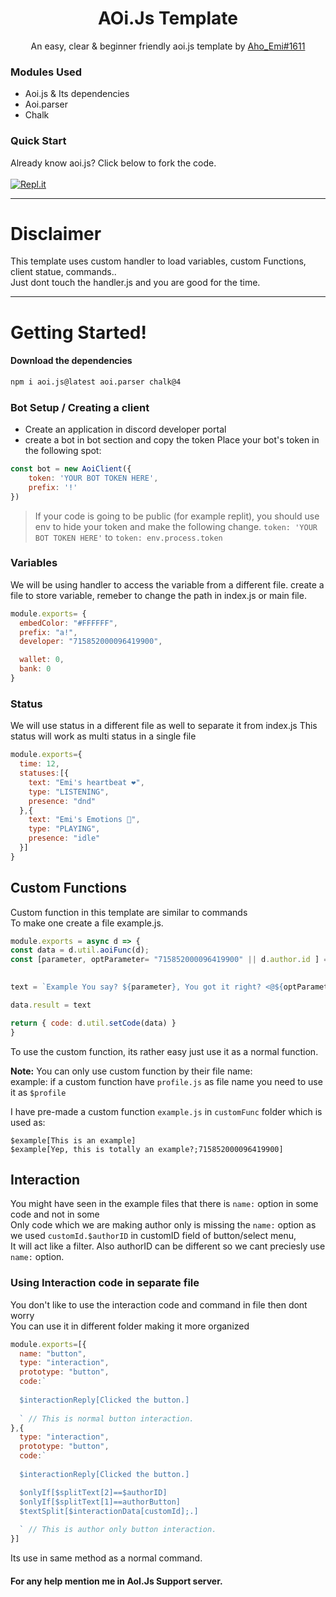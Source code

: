 <div align="center">
  <h1>AOi.Js Template</h1>
  <p>An easy, clear & beginner friendly aoi.js template by <a href="https://discord.com/users/">Aho_Emi#1611</a></p>
</div>



### Modules Used
- Aoi.js & Its dependencies
- Aoi.parser
- Chalk

### Quick Start
Already know aoi.js? Click below to fork the code.
<br><br>
<a href='https://replit.com/github/KOOL13/aoi.js-Bot-Template' target='_blank'><img alt='Repl.it' src='https://img.shields.io/badge/Repl.it-%230D101E.svg?style=for-the-badge&logo=replit&logoColor=white'></a>
__________________________

# Disclaimer
This template uses custom handler to load variables, custom Functions, client statue, commands..<br>
Just dont touch the handler.js and you are good for the time.
__________________________
# Getting Started!
#### Download the dependencies
```bash
npm i aoi.js@latest aoi.parser chalk@4 
```
### Bot Setup / Creating a client
- Create an application in discord developer portal
- create a bot in bot section and copy the token
Place your bot's token in the following spot:
```js
const bot = new AoiClient({
	token: 'YOUR BOT TOKEN HERE',
	prefix: '!'
})
```
> If your code is going to be public (for example replit), you should use env to hide your token and make the following change.
`token: 'YOUR BOT TOKEN HERE'` to `token: env.process.token`
### Variables
We will be using handler to access the variable from a different file.
create a file to store variable, remeber to change the path in index.js or main file.
```js
module.exports= {
  embedColor: "#FFFFFF",
  prefix: "a!",
  developer: "715852000096419900",

  wallet: 0,
  bank: 0
}
```
### Status
We will use status in a different file as well to separate it from index.js
This status will work as multi status in a single file
```js
module.exports={
  time: 12,
  statuses:[{
    text: "Emi's heartbeat ❤️", 
    type: "LISTENING",
    presence: "dnd"
  },{
    text: "Emi's Emotions 🥺", 
    type: "PLAYING",
    presence: "idle"
  }]
}
```

## Custom Functions
Custom function in this template are similar to commands<br>
To make one create a file example.js.
```js
module.exports = async d => {
const data = d.util.aoiFunc(d);
const [parameter, optParameter= "715852000096419900" || d.author.id ] = data.inside.splits

  
text = `Example You say? ${parameter}, You got it right? <@${optParameter}>`

data.result = text

return { code: d.util.setCode(data) }
}
```

To use the custom function, its rather easy just use it as a normal function.

**Note:** You can only use custom function by their file name:<br>
example: if a custom function have `profile.js` as file name you need to use it as `$profile`

I have pre-made a custom function `example.js` in `customFunc` folder which is used as:<br>

```
$example[This is an example]
$example[Yep, this is totally an example?;715852000096419900]
```

## Interaction
You might have seen in the example files that there is `name:` option in some code and not in some<br>
Only code which we are making author only is missing the `name:` option as we used `customId.$authorID` in customID field of button/select menu,<br>
It will act like a filter. Also authorID can be different so we cant preciesly use `name:` option.

### Using Interaction code in separate file
You don't like to use the interaction code and command in file then dont worry<br>
You can use it in different folder making it more organized
 
```js
module.exports=[{
  name: "button",
  type: "interaction",
  prototype: "button",
  code:`
  
  $interactionReply[Clicked the button.]
  
  ` // This is normal button interaction.
},{
  type: "interaction",
  prototype: "button",
  code:`
  
  $interactionReply[Clicked the button.]

  $onlyIf[$splitText[2]==$authorID]
  $onlyIf[$splitText[1]==authorButton]
  $textSplit[$interactionData[customId];.]
  
  ` // This is author only button interaction.
}]
```
Its use in same method as a normal command.




#### For any help mention me in AoI.Js Support server.
